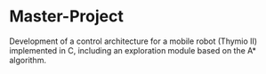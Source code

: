 # Master-Project
Development of a control architecture for a mobile robot (Thymio II) implemented in C, including an exploration module based on the A* algorithm.

